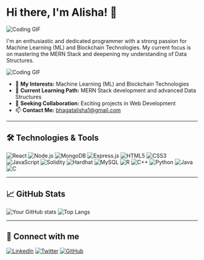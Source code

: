 # Hi there, I'm Alisha! 👋

![Coding GIF](https://user-images.githubusercontent.com/90236635/232446433-d5540fa2-fe28-4bb8-b929-cdb51fe61336.gif)

I'm an enthusiastic and dedicated programmer with a strong passion for Machine Learning (ML) and Blockchain Technologies. My current focus is on mastering the MERN Stack and deepening my understanding of Data Structures.

![Coding GIF](https://user-images.githubusercontent.com/90236635/232446433-d5540fa2-fe28-4bb8-b929-cdb51fe61336.gif)

- 👀 **My Interests:** Machine Learning (ML) and Blockchain Technologies
- 🌱 **Current Learning Path:** MERN Stack development and advanced Data Structures
- 💞️ **Seeking Collaboration:** Exciting projects in Web Development
- 📫 **Contact Me:** [bhagatalisha1@gmail.com](mailto:bhagatalisha1@gmail.com)

---

## 🛠️ Technologies & Tools

![React](https://simpleicons.org/icons/react.svg)
![Node.js](https://simpleicons.org/icons/node-dot-js.svg)
![MongoDB](https://simpleicons.org/icons/mongodb.svg)
![Express.js](https://simpleicons.org/icons/express.svg)
![HTML5](https://simpleicons.org/icons/html5.svg)
![CSS3](https://simpleicons.org/icons/css3.svg)
![JavaScript](https://simpleicons.org/icons/javascript.svg)
![Solidity](https://simpleicons.org/icons/solidity.svg)
![Hardhat](https://simpleicons.org/icons/hardhat.svg)
![MySQL](https://simpleicons.org/icons/mysql.svg)
![R](https://simpleicons.org/icons/r.svg)
![C++](https://simpleicons.org/icons/cplusplus.svg)
![Python](https://simpleicons.org/icons/python.svg)
![Java](https://simpleicons.org/icons/java.svg)
![C](https://simpleicons.org/icons/c.svg)

---

## 📈 GitHub Stats

![Your GitHub stats](https://github-readme-stats.vercel.app/api?username=itsAlisha&show_icons=true&theme=radical)
![Top Langs](https://github-readme-stats.vercel.app/api/top-langs/?username=itsAlisha&layout=compact&theme=radical)

---

## 🔗 Connect with me

[![LinkedIn](https://img.shields.io/badge/-LinkedIn-0077B5?logo=linkedin&logoColor=white)](https://www.linkedin.com/in/alisha-0ba8ab278/)
[![Twitter](https://img.shields.io/badge/-Twitter-1DA1F2?logo=twitter&logoColor=white)](https://x.com/bhagatalisha1)
[![GitHub](https://img.shields.io/badge/-GitHub-181717?logo=github&logoColor=white)](https://github.com/itsAlisha)

